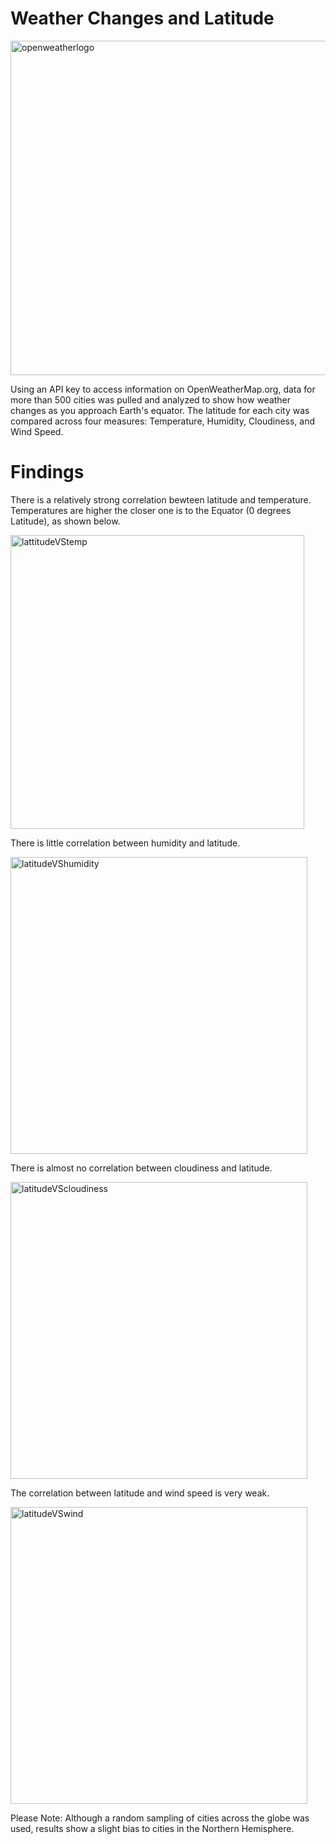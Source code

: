 # Weather Changes and Latitude

<img width="535" alt="openweatherlogo" src="https://user-images.githubusercontent.com/46386265/73041007-c5b86a00-3e29-11ea-9f47-abcb8e28a5d6.PNG">

Using an API key to access information on OpenWeatherMap.org, data for more than 500 cities was pulled and analyzed to show how weather changes as you approach Earth's equator. The latitude for each city was compared across four measures: Temperature, Humidity, Cloudiness, and Wind Speed. 

# Findings

There is a relatively strong correlation bewteen latitude and temperature. Temperatures are higher the closer one is to the Equator (0 degrees Latitude), as shown below.

<img width="470" alt="lattitudeVStemp" src="https://user-images.githubusercontent.com/46386265/73041017-d79a0d00-3e29-11ea-986c-dfd4b2edb49e.PNG">


There is little correlation between humidity and latitude.

<img width="475" alt="latitudeVShumidity" src="https://user-images.githubusercontent.com/46386265/73041583-116c1300-3e2c-11ea-8e67-48c31e051273.PNG">


There is almost no correlation between cloudiness and latitude.

<img width="475" alt="latitudeVScloudiness" src="https://user-images.githubusercontent.com/46386265/73041601-1b8e1180-3e2c-11ea-8410-7a09ebc60ba4.PNG">


The correlation between latitude and wind speed is very weak.

<img width="475" alt="latitudeVSwind" src="https://user-images.githubusercontent.com/46386265/73041614-234db600-3e2c-11ea-9277-c796d9e139b5.PNG">

Please Note: Although a random sampling of cities across the globe was used, results show a slight bias to cities in the Northern Hemisphere.
